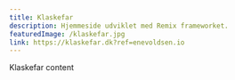 ```yaml
---
title: Klaskefar
description: Hjemmeside udviklet med Remix frameworket.
featuredImage: /klaskefar.jpg
link: https://klaskefar.dk?ref=enevoldsen.io
---
```


Klaskefar content